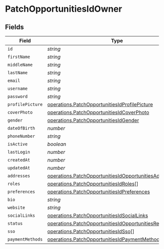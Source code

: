 # PatchOpportunitiesIdOwner


## Fields

| Field                                                                                                                                  | Type                                                                                                                                   | Required                                                                                                                               | Description                                                                                                                            |
| -------------------------------------------------------------------------------------------------------------------------------------- | -------------------------------------------------------------------------------------------------------------------------------------- | -------------------------------------------------------------------------------------------------------------------------------------- | -------------------------------------------------------------------------------------------------------------------------------------- |
| `id`                                                                                                                                   | *string*                                                                                                                               | :heavy_minus_sign:                                                                                                                     | N/A                                                                                                                                    |
| `firstName`                                                                                                                            | *string*                                                                                                                               | :heavy_minus_sign:                                                                                                                     | N/A                                                                                                                                    |
| `middleName`                                                                                                                           | *string*                                                                                                                               | :heavy_minus_sign:                                                                                                                     | N/A                                                                                                                                    |
| `lastName`                                                                                                                             | *string*                                                                                                                               | :heavy_minus_sign:                                                                                                                     | N/A                                                                                                                                    |
| `email`                                                                                                                                | *string*                                                                                                                               | :heavy_minus_sign:                                                                                                                     | N/A                                                                                                                                    |
| `username`                                                                                                                             | *string*                                                                                                                               | :heavy_minus_sign:                                                                                                                     | N/A                                                                                                                                    |
| `password`                                                                                                                             | *string*                                                                                                                               | :heavy_minus_sign:                                                                                                                     | N/A                                                                                                                                    |
| `profilePicture`                                                                                                                       | [operations.PatchOpportunitiesIdProfilePicture](../../models/operations/patchopportunitiesidprofilepicture.md)                         | :heavy_minus_sign:                                                                                                                     | N/A                                                                                                                                    |
| `coverPhoto`                                                                                                                           | [operations.PatchOpportunitiesIdCoverPhoto](../../models/operations/patchopportunitiesidcoverphoto.md)                                 | :heavy_minus_sign:                                                                                                                     | N/A                                                                                                                                    |
| `gender`                                                                                                                               | [operations.PatchOpportunitiesIdGender](../../models/operations/patchopportunitiesidgender.md)                                         | :heavy_minus_sign:                                                                                                                     | N/A                                                                                                                                    |
| `dateOfBirth`                                                                                                                          | *number*                                                                                                                               | :heavy_minus_sign:                                                                                                                     | N/A                                                                                                                                    |
| `phoneNumber`                                                                                                                          | *string*                                                                                                                               | :heavy_minus_sign:                                                                                                                     | N/A                                                                                                                                    |
| `isActive`                                                                                                                             | *boolean*                                                                                                                              | :heavy_minus_sign:                                                                                                                     | N/A                                                                                                                                    |
| `lastLogin`                                                                                                                            | *number*                                                                                                                               | :heavy_minus_sign:                                                                                                                     | N/A                                                                                                                                    |
| `createdAt`                                                                                                                            | *number*                                                                                                                               | :heavy_minus_sign:                                                                                                                     | N/A                                                                                                                                    |
| `updatedAt`                                                                                                                            | *number*                                                                                                                               | :heavy_minus_sign:                                                                                                                     | N/A                                                                                                                                    |
| `addresses`                                                                                                                            | [operations.PatchOpportunitiesIdOpportunitiesAddresses](../../models/operations/patchopportunitiesidopportunitiesaddresses.md)[]       | :heavy_minus_sign:                                                                                                                     | N/A                                                                                                                                    |
| `roles`                                                                                                                                | [operations.PatchOpportunitiesIdRoles](../../models/operations/patchopportunitiesidroles.md)[]                                         | :heavy_minus_sign:                                                                                                                     | N/A                                                                                                                                    |
| `preferences`                                                                                                                          | [operations.PatchOpportunitiesIdPreferences](../../models/operations/patchopportunitiesidpreferences.md)                               | :heavy_minus_sign:                                                                                                                     | N/A                                                                                                                                    |
| `bio`                                                                                                                                  | *string*                                                                                                                               | :heavy_minus_sign:                                                                                                                     | N/A                                                                                                                                    |
| `website`                                                                                                                              | *string*                                                                                                                               | :heavy_minus_sign:                                                                                                                     | N/A                                                                                                                                    |
| `socialLinks`                                                                                                                          | [operations.PatchOpportunitiesIdSocialLinks](../../models/operations/patchopportunitiesidsociallinks.md)                               | :heavy_minus_sign:                                                                                                                     | N/A                                                                                                                                    |
| `status`                                                                                                                               | [operations.PatchOpportunitiesIdOpportunitiesRequestStatus](../../models/operations/patchopportunitiesidopportunitiesrequeststatus.md) | :heavy_minus_sign:                                                                                                                     | N/A                                                                                                                                    |
| `sso`                                                                                                                                  | [operations.PatchOpportunitiesIdSso](../../models/operations/patchopportunitiesidsso.md)[]                                             | :heavy_minus_sign:                                                                                                                     | N/A                                                                                                                                    |
| `paymentMethods`                                                                                                                       | [operations.PatchOpportunitiesIdPaymentMethods](../../models/operations/patchopportunitiesidpaymentmethods.md)                         | :heavy_minus_sign:                                                                                                                     | N/A                                                                                                                                    |